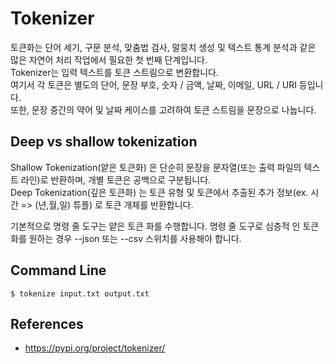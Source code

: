 # Tokenizer

토큰화는 단어 세기, 구문 분석, 맞춤법 검사, 말뭉치 생성 및 텍스트 통계 분석과 같은 많은 자연어 처리 작업에서 필요한 첫 번째 단계입니다.  
Tokenizer는 입력 텍스트를 토큰 스트림으로 변환합니다.  
여기서 각 토큰은 별도의 단어, 문장 부호, 숫자 / 금액, 날짜, 이메일, URL / URI 등입니다.  
또한, 문장 중간의 약어 및 날짜 케이스를 고려하여 토큰 스트림을 문장으로 나눕니다.

## Deep vs shallow tokenization

Shallow Tokenization(얕은 토큰화) 은 단순히 문장을 문자열(또는 출력 파일의 텍스트 라인)로 반환하며, 개별 토큰은 공백으로 구분됩니다.  
Deep Tokenization(깊은 토큰화) 는 토큰 유형 및 토큰에서 추출된 추가 정보(ex. 시간 => (년,월,일) 튜플) 로 토큰 개체를 반환합니다.  

기본적으로 명령 줄 도구는 얕은 토큰 화를 수행합니다. 명령 줄 도구로 심층적 인 토큰 화를 원하는 경우 --json 또는 --csv 스위치를 사용해야 합니다.

## Command Line
```
$ tokenize input.txt output.txt
```


## References
* https://pypi.org/project/tokenizer/
